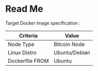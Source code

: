 Read Me
==

Target Docker image specification :
<table>
    <thead>
        <tr>
            <th>Criteria</th>
            <th>Value</th>
        </tr>
    </thead>
    <tbody>
        <tr>
            <td>Node Type</td>
            <td>Bitcoin Node</td>
        </tr>
        <tr>
            <td>Linux Distro</td>
            <td>Ubuntu/Debian</td>
        </tr>
        <tr>
            <td>Dockerfile FROM</td>
            <td>Ubuntu</td>
        </tr>
    </tbody>
</table>
